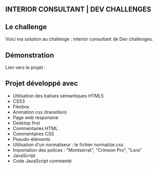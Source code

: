## INTERIOR CONSULTANT | DEV CHALLENGES

## Le challenge

Voici ma solution au challenge : interior consultant de Dev challenges.

## Démonstration

Lien vers le projet :

## Projet développé avec

- Utilisation des balises sémantiques HTML5
- CSS3
- Flexbox
- Animation css (transition)
- Page web responsive
- Desktop first
- Commentaires HTML
- Commentaires CSS
- Pseudo-éléments
- Utilisation d'un normaliseur : le fichier normalize.css
- Importation des polices : "Montserrat", "Crimson Pro", "Lora"
- JavaScript
- Code JavaScript commenté

